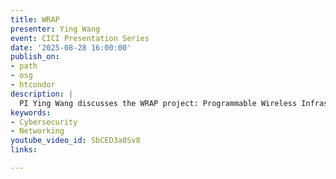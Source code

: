 ```yaml
---
title: WRAP
presenter: Ying Wang
event: CICI Presentation Series
date: '2025-08-28 16:00:00'
publish_on:
- path
- osg
- htcondor
description: |
  PI Ying Wang discusses the WRAP project: Programmable Wireless Infrastructure with Formal Assurance for Cross-Campus Research. Wang talks about how formal assurance translates researcher goals into verifiable policies and how runtime anomaly detection ensures continuous, secure operation.
keywords:
- Cybersecurity
- Networking
youtube_video_id: SbCED3a0Sv8
links:

---
```

